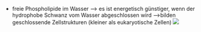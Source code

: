 - freie Phospholipide im Wasser --> es ist energetisch günstiger, wenn der hydrophobe Schwanz vom Wasser abgeschlossen wird 
-->bilden geschlossende Zellstrukturen (kleiner als eukaryotische Zellen) 
![](Pasted%20image%2020231020170228.png)

